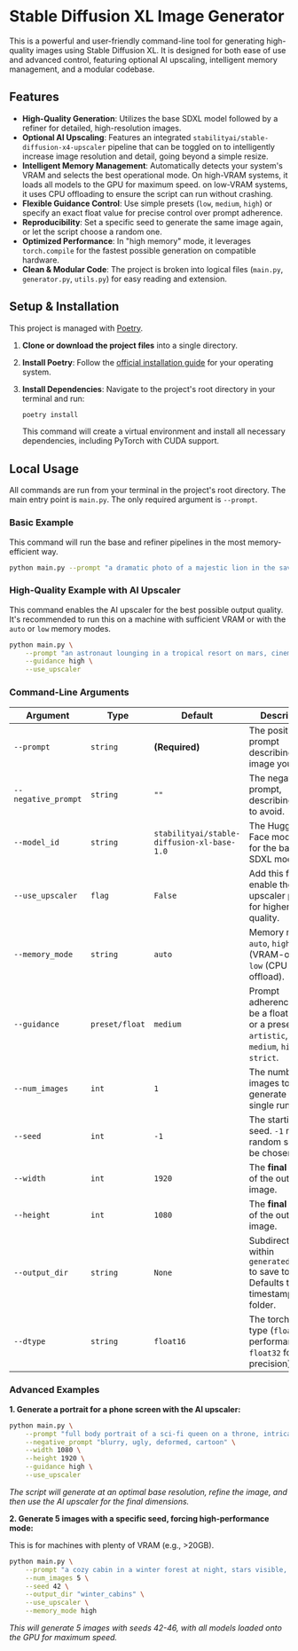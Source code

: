 # Stable Diffusion XL Image Generator

This is a powerful and user-friendly command-line tool for generating high-quality images using Stable Diffusion XL. It is designed for both ease of use and advanced control, featuring optional AI upscaling, intelligent memory management, and a modular codebase.

## Features

- **High-Quality Generation**: Utilizes the base SDXL model followed by a refiner for detailed, high-resolution images.
- **Optional AI Upscaling**: Features an integrated `stabilityai/stable-diffusion-x4-upscaler` pipeline that can be toggled on to intelligently increase image resolution and detail, going beyond a simple resize.
- **Intelligent Memory Management**: Automatically detects your system's VRAM and selects the best operational mode. On high-VRAM systems, it loads all models to the GPU for maximum speed. on low-VRAM systems, it uses CPU offloading to ensure the script can run without crashing.
- **Flexible Guidance Control**: Use simple presets (`low`, `medium`, `high`) or specify an exact float value for precise control over prompt adherence.
- **Reproducibility**: Set a specific seed to generate the same image again, or let the script choose a random one.
- **Optimized Performance**: In "high memory" mode, it leverages `torch.compile` for the fastest possible generation on compatible hardware.
- **Clean & Modular Code**: The project is broken into logical files (`main.py`, `generator.py`, `utils.py`) for easy reading and extension.

## Setup & Installation

This project is managed with [Poetry](https://python-poetry.org/).

1.  **Clone or download the project files** into a single directory.

2.  **Install Poetry**: Follow the [official installation guide](https://python-poetry.org/docs/#installation) for your operating system.

3.  **Install Dependencies**: Navigate to the project's root directory in your terminal and run:
    ```bash
    poetry install
    ```
    This command will create a virtual environment and install all necessary dependencies, including PyTorch with CUDA support.

## Local Usage

All commands are run from your terminal in the project's root directory. The main entry point is `main.py`. The only required argument is `--prompt`.

### Basic Example

This command will run the base and refiner pipelines in the most memory-efficient way.

```bash
python main.py --prompt "a dramatic photo of a majestic lion in the savanna, cinematic lighting, 8k"
````

### High-Quality Example with AI Upscaler

This command enables the AI upscaler for the best possible output quality. It's recommended to run this on a machine with sufficient VRAM or with the `auto` or `low` memory modes.

```bash
python main.py \
    --prompt "an astronaut lounging in a tropical resort on mars, cinematic, 4k" \
    --guidance high \
    --use_upscaler
```

### Command-Line Arguments

| Argument | Type | Default | Description |
| --- | --- | --- | --- |
| `--prompt` | `string` | **(Required)** | The positive prompt describing the image you want. |
| `--negative_prompt` | `string` | `""` | The negative prompt, describing what to avoid. |
| `--model_id` | `string` | `stabilityai/stable-diffusion-xl-base-1.0`| The Hugging Face model ID for the base SDXL model. |
| `--use_upscaler` | `flag` | `False` | Add this flag to enable the AI upscaler pipeline for higher quality. |
| `--memory_mode` | `string` | `auto` | Memory mode: `auto`, `high` (VRAM-only), `low` (CPU offload). |
| `--guidance` | `preset/float` | `medium` | Prompt adherence. Can be a float (`8.2`) or a preset: `artistic`, `low`, `medium`, `high`, `strict`. |
| `--num_images` | `int` | `1` | The number of images to generate in a single run. |
| `--seed` | `int` | `-1` | The starting seed. `-1` means a random seed will be chosen. |
| `--width` | `int` | `1920` | The **final width** of the output image. |
| `--height` | `int` | `1080` | The **final height** of the output image. |
| `--output_dir` | `string` | `None` | Subdirectory within `generated_images` to save to. Defaults to a timestamped folder. |
| `--dtype` | `string` | `float16` | The torch data type (`float16` for performance, `float32` for precision). |

### Advanced Examples

**1. Generate a portrait for a phone screen with the AI upscaler:**

```bash
python main.py \
    --prompt "full body portrait of a sci-fi queen on a throne, intricate armor, cinematic" \
    --negative_prompt "blurry, ugly, deformed, cartoon" \
    --width 1080 \
    --height 1920 \
    --guidance high \
    --use_upscaler
```

*The script will generate at an optimal base resolution, refine the image, and then use the AI upscaler for the final dimensions.*

**2. Generate 5 images with a specific seed, forcing high-performance mode:**

This is for machines with plenty of VRAM (e.g., \>20GB).

```bash
python main.py \
    --prompt "a cozy cabin in a winter forest at night, stars visible, glowing windows" \
    --num_images 5 \
    --seed 42 \
    --output_dir "winter_cabins" \
    --use_upscaler \
    --memory_mode high
```

*This will generate 5 images with seeds 42-46, with all models loaded onto the GPU for maximum speed.*
